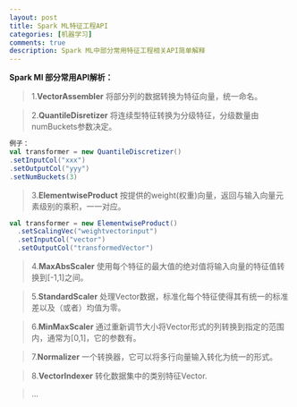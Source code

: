 ```yaml
---
layout: post
title: Spark ML特征工程API
categories: [机器学习]
comments: true
description: Spark ML中部分常用特征工程相关API简单解释
---
```


**Spark Ml 部分常用API解析：**

>  1.**VectorAssembler** 将部分列的数据转换为特征向量，统一命名。

> 2.**QuantileDisretizer** 将连续型特征转换为分级特征，分级数量由numBuckets参数决定。

```scala
例子：
val transformer = new QuantileDiscretizer()
.setInputCol("xxx")
.setOutputCol("yyy")
.setNumBuckets(3)
```

> 3.**ElementwiseProduct** 按提供的weight(权重)向量，返回与输入向量元素级别的乘积，一一对应。

```scala
val transformer = new ElementwiseProduct()
  .setScalingVec("weightvectorinput")
  .setInputCol("vector")
  .setOutputCol("transformedVector")
```

> 4.**MaxAbsScaler** 使用每个特征的最大值的绝对值将输入向量的特征值转换到[-1,1]之间。

> 5.**StandardScaler** 处理Vector数据，标准化每个特征使得其有统一的标准差以及（或者）均值为零。

> 6.**MinMaxScaler**  通过重新调节大小将Vector形式的列转换到指定的范围内，通常为[0,1]，它的参数有。

> 7.**Normalizer**  一个转换器，它可以将多行向量输入转化为统一的形式。

> 8.**VectorIndexer** 转化数据集中的类别特征Vector.

> ...
